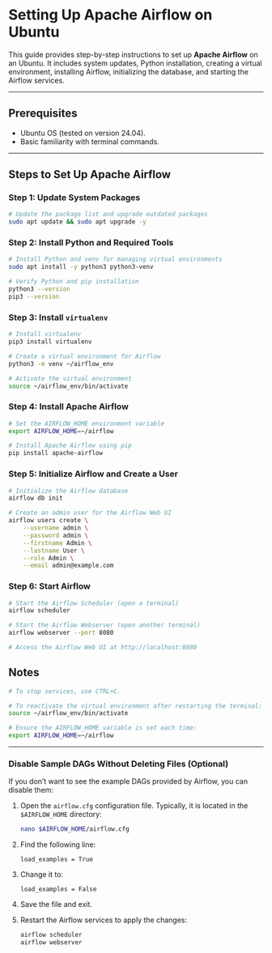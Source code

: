 # Setting Up Apache Airflow on Ubuntu

This guide provides step-by-step instructions to set up **Apache Airflow** on an Ubuntu. It includes system updates, Python installation, creating a virtual environment, installing Airflow, initializing the database, and starting the Airflow services.

---

## Prerequisites

- Ubuntu OS (tested on version 24.04).
- Basic familiarity with terminal commands.

---

## Steps to Set Up Apache Airflow

### Step 1: Update System Packages

```bash
# Update the package list and upgrade outdated packages
sudo apt update && sudo apt upgrade -y
```
### Step 2: Install Python and Required Tools

```bash
# Install Python and venv for managing virtual environments
sudo apt install -y python3 python3-venv

# Verify Python and pip installation
python3 --version
pip3 --version
```

### Step 3: Install `virtualenv`

```bash
# Install virtualenv
pip3 install virtualenv

# Create a virtual environment for Airflow
python3 -m venv ~/airflow_env

# Activate the virtual environment
source ~/airflow_env/bin/activate
```

### Step 4: Install Apache Airflow

```bash
# Set the AIRFLOW_HOME environment variable
export AIRFLOW_HOME=~/airflow

# Install Apache Airflow using pip
pip install apache-airflow
```

### Step 5: Initialize Airflow and Create a User

```bash
# Initialize the Airflow database
airflow db init

# Create an admin user for the Airflow Web UI
airflow users create \
    --username admin \
    --password admin \
    --firstname Admin \
    --lastname User \
    --role Admin \
    --email admin@example.com
```

### Step 6: Start Airflow

```bash
# Start the Airflow Scheduler (open a terminal)
airflow scheduler

# Start the Airflow Webserver (open another terminal)
airflow webserver --port 8080

# Access the Airflow Web UI at http://localhost:8080
```

## Notes

```bash
# To stop services, use CTRL+C.

# To reactivate the virtual environment after restarting the terminal:
source ~/airflow_env/bin/activate

# Ensure the AIRFLOW_HOME variable is set each time:
export AIRFLOW_HOME=~/airflow
```
---
### Disable Sample DAGs Without Deleting Files (Optional)

If you don’t want to see the example DAGs provided by Airflow, you can disable them:

1. Open the `airflow.cfg` configuration file. Typically, it is located in the `$AIRFLOW_HOME` directory:
   ```bash
   nano $AIRFLOW_HOME/airflow.cfg
   ```

2. Find the following line:
   ```text
   load_examples = True
   ```

3. Change it to:
   ```text
   load_examples = False
   ```

4. Save the file and exit.

5. Restart the Airflow services to apply the changes:
   ```bash
   airflow scheduler
   airflow webserver
   ```


